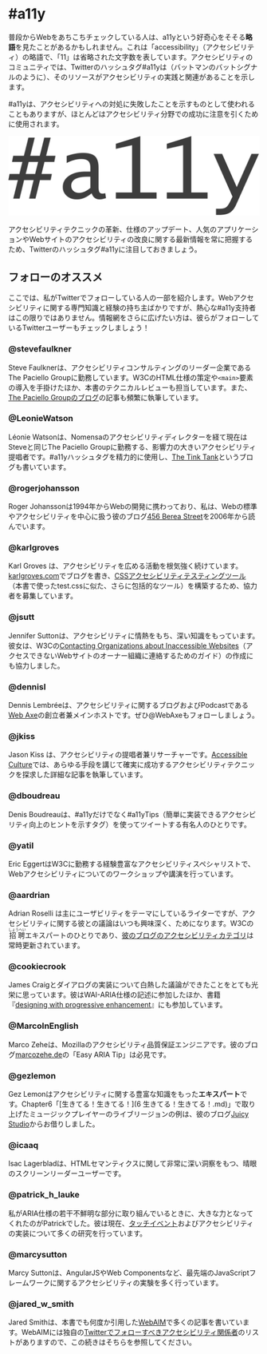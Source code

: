 # \#a11y

普段からWebをあちこちチェックしている人は、a11yという好奇心をそそる**略語**を見たことがあるかもしれません。これは「accessibility」（アクセシビリティ）の略語で、「11」は省略された文字数を表しています。アクセシビリティのコミュニティでは、Twitterのハッシュタグ#a11yは（バットマンのバットシグナルのように）、そのリソースがアクセシビリティの実践と関連があることを示します。

\#a11yは、アクセシビリティへの対処に失敗したことを示すものとして使われることもありますが、ほとんどはアクセシビリティ分野での成功に注意を引くために使用されます。

![図: Twitterや他の場所で使用されているハッシュタグ"#a11y"](../img/7_01.png)

アクセシビリティテクニックの革新、仕様のアップデート、人気のアプリケーションやWebサイトのアクセシビリティの改良に関する最新情報を常に把握するため、Twitterのハッシュタグ#a11yに注目しておきましょう。

## フォローのオススメ

ここでは、私がTwitterでフォローしている人の一部を紹介します。Webアクセシビリティに関する専門知識と経験の持ち主ばかりですが、熱心な#a11y支持者はこの限りではありません。情報網をさらに広げたい方は、彼らがフォローしているTwitterユーザーもチェックしましょう！

### @stevefaulkner

Steve Faulknerは、アクセシビリティコンサルティングのリーダー企業であるThe Paciello Groupに勤務しています。W3CのHTML仕様の策定や`<main>`要素の導入を手掛けたほか、本書のテクニカルレビューも担当しています。また、[The Paciello Groupのブログ](http://blog.paciellogroup.com/)の記事も頻繁に執筆しています。

### @LeonieWatson

Léonie Watsonは、Nomensaのアクセシビリティディレクターを経て現在はSteveと同じThe Paciello Groupに勤務する、影響力の大きいアクセシビリティ提唱者です。#a11yハッシュタグを精力的に使用し、[The Tink Tank](http://tink.co.uk/about-tink/)というブログも書いています。

### @rogerjohansson

Roger Johanssonは1994年からWebの開発に携わっており、私は、Webの標準やアクセシビリティを中心に扱う彼のブログ[456 Berea Street](http://www.456bereastreet.com/)を2006年から読んでいます。

### @karlgroves

Karl Groves は、アクセシビリティを広める活動を根気強く続けています。[karlgroves.com](http://www.karlgroves.com)でブログを書き、[CSSアクセシビリティテスティングツール](http://www.karlgroves.com/2013/09/07/diagnostic-css-super-quick-web-accessibility-testing/)（本書で使ったtest.cssに似た、さらに包括的なツール）を構築するため、協力者を募集しています。

### @jsutt

Jennifer Suttonは、アクセシビリティに情熱をもち、深い知識をもっています。彼女は、W3Cの[Contacting Organizations about Inaccessible Websites](http://www.w3.org/WAI/users/inaccessible)（アクセスできないWebサイトのオーナー組織に連絡するためのガイド）の作成にも協力しました。

### @dennisl

Dennis Lembréeは、アクセシビリティに関するブログおよびPodcastである[Web Axe](http://www.webaxe.org/)の創立者兼メインホストです。ぜひ@WebAxeもフォローしましょう。

### @jkiss

Jason Kiss は、アクセシビリティの提唱者兼リサーチャーです。[Accessible Culture](http://accessibleculture.org/articles/)では、あらゆる手段を講じて確実に成功するアクセシビリティテクニックを探求した詳細な記事を執筆しています。

### @dboudreau

Denis Boudreauは、#a11yだけでなく#a11yTips（簡単に実装できるアクセシビリティ向上のヒントを示すタグ）を使ってツイートする有名人のひとりです。

### @yatil

Eric EggertはW3Cに勤務する経験豊富なアクセシビリティスペシャリストで、Webアクセシビリティについてのワークショップや講演を行っています。

### @aardrian

Adrian Roselli は主にユーザビリティをテーマにしているライターですが、アクセシビリティに関する彼との議論はいつも興味深く、ためになります。W3Cの<ruby>招聘<rp>（</rp><rt>しょうへい</rt><rp>）</rp></ruby>エキスパートのひとりであり、[彼のブログのアクセシビリティカテゴリ](http://blog.adrianroselli.com/search/label/accessibility)は常時更新されています。

### @cookiecrook

James Craigとダイアログの実装について白熱した議論ができたことをとても光栄に思っています。彼はWAI-ARIA仕様の記述に参加したほか、書籍『[designing with progressive enhancement](http://filamentgroup.com/dwpe/)』にも参加しています。

### @MarcoInEnglish

Marco Zeheは、Mozillaのアクセシビリティ品質保証エンジニアです。彼のブログ[marcozehe.de](http://www.marcozehe.de)の「Easy ARIA Tip」は必見です。

### @gezlemon

Gez Lemonはアクセシビリティに関する豊富な知識をもった**エキスパート**です。Chapter6「[生きてる！生きてる！](6 生きてる！生きてる！.md)」で取り上げたミュージックプレイヤーのライブリージョンの例は、彼のブログ[Juicy Studio](http://juicystudio.com/articles.php)からお借りしました。

### @icaaq

Isac Lagerbladは、HTMLセマンティクスに関して非常に深い洞察をもつ、晴眼のスクリーンリーダーユーザーです。

### @patrick_h_lauke

私がARIA仕様の若干不鮮明な部分に取り組んでいるときに、大きな力となってくれたのがPatrickでした。彼は現在、[タッチイベント](http://www.slideshare.net/redux/getting-touchy-an-introduction-to-touch-events-saint)およびアクセシビリティの実装について多くの研究を行っています。

### @marcysutton

Marcy Suttonは、AngularJSやWeb Componentsなど、最先端のJavaScriptフレームワークに関するアクセシビリティの実験を多く行っています。

### @jared_w_smith

Jared Smithは、本書でも何度か引用した[WebAIM](http://webaim.org/blog/)で多くの記事を書いています。WebAIMには独自の[Twitterでフォローすべきアクセシビリティ関係者](http://webaim.org/blog/twitter-accessibility-roundup/)のリストがありますので、この続きはそちらを参照してください。
